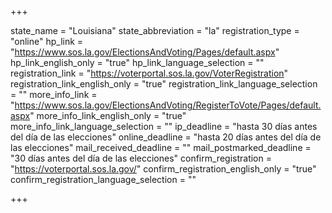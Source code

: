 +++

state_name = "Louisiana"
state_abbreviation = "la"
registration_type = "online"
hp_link = "https://www.sos.la.gov/ElectionsAndVoting/Pages/default.aspx"
hp_link_english_only = "true"
hp_link_language_selection = ""
registration_link = "https://voterportal.sos.la.gov/VoterRegistration"
registration_link_english_only = "true"
registration_link_language_selection = ""
more_info_link = "https://www.sos.la.gov/ElectionsAndVoting/RegisterToVote/Pages/default.aspx"
more_info_link_english_only = "true"
more_info_link_language_selection = ""
ip_deadline = "hasta 30 días antes del día de las elecciones"
online_deadline = "hasta 20 días antes del día de las elecciones"
mail_received_deadline = ""
mail_postmarked_deadline = "30 días antes del día de las elecciones"
confirm_registration = "https://voterportal.sos.la.gov/"
confirm_registration_english_only = "true"
confirm_registration_language_selection = ""

+++